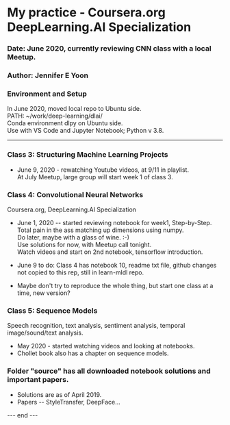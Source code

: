 # My practice - Coursera.org DeepLearning.AI Specialization  

### Date: June 2020, currently reviewing CNN class with a local Meetup.  
### Author: Jennifer E Yoon  

### Environment and Setup  
In June 2020, moved local repo to Ubuntu side.  
PATH: ~/work/deep-learning/dlai/  
Conda environment dlpy on Ubuntu side.  
Use with VS Code and Jupyter Notebook; Python v 3.8.   

---  

### Class 3: Structuring Machine Learning Projects  
  * June 9, 2020 - rewatching Youtube videos, at 9/11 in playlist.  
    At July Meetup, large group will start week 1 of class 3.  

### Class 4: Convolutional Neural Networks 
Coursera.org, DeepLearning.AI Specialization  

  * June 1, 2020 -- started reviewing notebook for week1, Step-by-Step.  
    Total pain in the ass matching up dimensions using numpy.   
    Do later, maybe with a glass of wine. :-)  
    Use solutions for now, with Meetup call tonight.  
    Watch videos and start on 2nd notebook, tensorflow introduction.  
    
  * June 9 to do: Class 4 has notebook 10, readme txt file, github changes not copied to this rep, still in learn-mldl repo.  
  * Maybe don't try to reproduce the whole thing, but start one class at a time, new version?  

### Class 5: Sequence Models  
Speech recognition, text analysis, sentiment analysis, temporal image/sound/text analysis.  

  * May 2020 - started watching videos and looking at notebooks.  
  * Chollet book also has a chapter on sequence models.  

### Folder "source" has all downloaded notebook solutions and important papers.  
  * Solutions are as of April 2019. 
  * Papers -- StyleTransfer, DeepFace...  
    
--- end ---  
